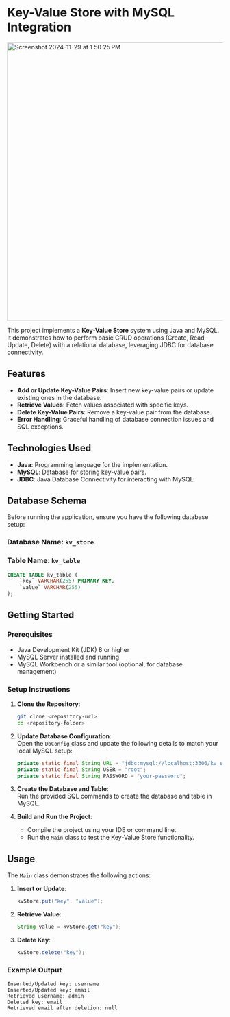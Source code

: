 # **Key-Value Store with MySQL Integration**  

<img width="650" alt="Screenshot 2024-11-29 at 1 50 25 PM" src="https://github.com/user-attachments/assets/c1ff9da7-d5f3-47c5-b207-e476310806ca">


This project implements a **Key-Value Store** system using Java and MySQL. It demonstrates how to perform basic CRUD operations (Create, Read, Update, Delete) with a relational database, leveraging JDBC for database connectivity.  

## **Features**  

- **Add or Update Key-Value Pairs**: Insert new key-value pairs or update existing ones in the database.  
- **Retrieve Values**: Fetch values associated with specific keys.  
- **Delete Key-Value Pairs**: Remove a key-value pair from the database.  
- **Error Handling**: Graceful handling of database connection issues and SQL exceptions.  

## **Technologies Used**  

- **Java**: Programming language for the implementation.  
- **MySQL**: Database for storing key-value pairs.  
- **JDBC**: Java Database Connectivity for interacting with MySQL.  

## **Database Schema**  

Before running the application, ensure you have the following database setup:  

### **Database Name**: `kv_store`  
### **Table Name**: `kv_table`  

```sql  
CREATE TABLE kv_table (  
    `key` VARCHAR(255) PRIMARY KEY,  
    `value` VARCHAR(255)  
);  
```  

## **Getting Started**  

### **Prerequisites**  

- Java Development Kit (JDK) 8 or higher  
- MySQL Server installed and running  
- MySQL Workbench or a similar tool (optional, for database management)  

### **Setup Instructions**  

1. **Clone the Repository**:  
   ```bash  
   git clone <repository-url>  
   cd <repository-folder>  
   ```  

2. **Update Database Configuration**:  
   Open the `DbConfig` class and update the following details to match your local MySQL setup:  
   ```java  
   private static final String URL = "jdbc:mysql://localhost:3306/kv_store";  
   private static final String USER = "root";  
   private static final String PASSWORD = "your-password";  
   ```  

3. **Create the Database and Table**:  
   Run the provided SQL commands to create the database and table in MySQL.  

4. **Build and Run the Project**:  
   - Compile the project using your IDE or command line.  
   - Run the `Main` class to test the Key-Value Store functionality.  

## **Usage**  

The `Main` class demonstrates the following actions:  

1. **Insert or Update**:  
   ```java  
   kvStore.put("key", "value");  
   ```  

2. **Retrieve Value**:  
   ```java  
   String value = kvStore.get("key");  
   ```  

3. **Delete Key**:  
   ```java  
   kvStore.delete("key");  
   ```  

### **Example Output**  
```plaintext  
Inserted/Updated key: username  
Inserted/Updated key: email  
Retrieved username: admin  
Deleted key: email  
Retrieved email after deletion: null  
```  
